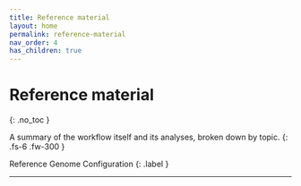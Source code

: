 ```yaml
---
title: Reference material
layout: home
permalink: reference-material
nav_order: 4
has_children: true
---
```


# Reference material
{: .no_toc }

A summary of the workflow itself and its analyses, broken down by topic.
{: .fs-6 .fw-300 }

Reference Genome Configuration
{: .label }

---